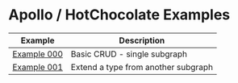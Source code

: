 # Apollo / HotChocolate Examples

|Example|Description|
|---|---|
|[Example 000](Example_000/)|Basic CRUD - single subgraph|
|[Example 001](Example_001/)|Extend a type from another subgraph|


